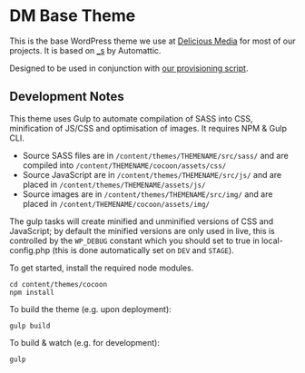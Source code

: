 # DM Base Theme

This is the base WordPress theme we use at [Delicious Media](https://www.deliciousmedia.co.uk/) for most of our projects. It is based on [_s](http://underscores.me/) by Automattic.

Designed to be used in conjunction with [our provisioning script](https://github.com/DeliciousMedia/DM-VVV2-Provision-Basic).

## Development Notes

This theme uses Gulp to automate compilation of SASS into CSS, minification of JS/CSS and optimisation of images. It requires NPM & Gulp CLI.

- Source SASS files are in `/content/themes/THEMENAME/src/sass/` and are compiled into `/content/THEMENAME/cocoon/assets/css/`
- Source JavaScript are in `/content/themes/THEMENAME/src/js/` and are placed in `/content/themes/THEMENAME/assets/js/`
- Source images are in `/content/themes/THEMENAME/src/img/` and are placed in `/content/THEMENAME/cocoon/assets/img/`

The gulp tasks will create minified and unminified versions of CSS and JavaScript; by default the minified versions are only used in live, this is controlled by the `WP_DEBUG` constant which you should set to true in local-config.php (this is done automatically set on `DEV` and `STAGE`).

To get started, install the required node modules.

```
cd content/themes/cocoon
npm install
```

To build the theme (e.g. upon deployment):

`gulp build`

To build & watch (e.g. for development):

`gulp`
